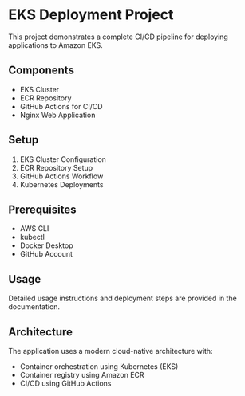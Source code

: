 # EKS Deployment Project

This project demonstrates a complete CI/CD pipeline for deploying applications to Amazon EKS.

## Components
- EKS Cluster
- ECR Repository
- GitHub Actions for CI/CD
- Nginx Web Application

## Setup
1. EKS Cluster Configuration
2. ECR Repository Setup
3. GitHub Actions Workflow
4. Kubernetes Deployments

## Prerequisites
- AWS CLI
- kubectl
- Docker Desktop
- GitHub Account

## Usage
Detailed usage instructions and deployment steps are provided in the documentation.

## Architecture
The application uses a modern cloud-native architecture with:
- Container orchestration using Kubernetes (EKS)
- Container registry using Amazon ECR
- CI/CD using GitHub Actions
